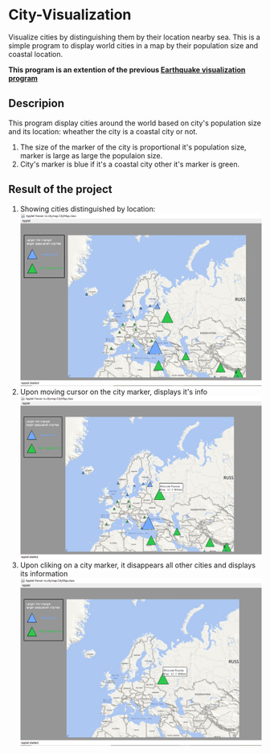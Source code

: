 # City-Visualization
Visualize cities by distinguishing them by their location nearby sea.
This is a simple program to display world cities in a map by their population size and coastal location.

 __This program is an extention of the previous [Earthquake visualization program](https://github.com/mmncoder/Earthquake-Data-Visualization)__


## Descripion
This program display cities around the world based on city's population size and its location: wheather the city is  a coastal city or not.
1. The size of the marker of the city is proportional it's population size, marker is large as large the populaion size.
1. City's marker is blue if it's a coastal city other it's marker is green.

## Result of the project
1. Showing cities distinguished by location: ![](/img/distingguisedquake.png) 
1. Upon moving cursor on the city marker, displays it's info ![](/img/showingcityinfo.png)
1. Upon cliking on a city marker, it disappears all other cities and displays its information ![](/img/uponclicking.png) 
 
      
